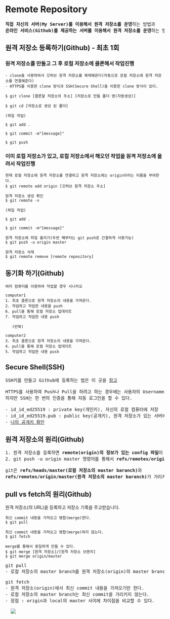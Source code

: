 # Remote Repository
<pre>
<b>직접 자신의 서버(My Server)를 이용해서 원격 저장소를 운영</b>하는 방법과
<b>온라인 서비스(Github)를 제공하는 서버를 이용해서 원격 저장소를 운영</b>하는 방법이 있다.
</pre>
## 원격 저장소 등록하기(Github) - 최초 1회
### 원격 저장소를 만들고 그 후 로컬 저장소에 클론해서 작업진행
```
- clone을 사용하여서 깃허브 원격 저장소를 복제해온다(자동으로 로컬 저장소에 원격 저장소를 연결해준다)
- HTTPS를 이용한 clone 방식과 SSH(Secure Shell)을 이용한 clone 방식이 있다.

$ git clone [클론할 저장소의 주소] [저장소로 만들 폴더 명(자동생성)]

$ git cd [저장소로 생성 된 폴더]

(파일 작업)

$ git add .

$ git commit -m"[message]"

$ git push
```
### 이미 로컬 저장소가 있고, 로컬 저장소에서 해오던 작업을 원격 저장소에 올려서 작업진행
```
현재 로컬 저장소에 원격 저장소를 연결하고 원격 저장소에는 origin이라는 이름을 부여한다.
$ git remote add origin [깃허브 원격 저장소 주소]

원격 저장소 생성 확인
$ git remote -v

(파일 작업)

$ git add .

$ git commit -m"[message]"

원격 저장소에 파일 올리기(두번 째부터는 git push로 간결하게 사용가능)
$ git push -u origin master

원격 저장소 삭제
$ git remote remove [remote repository]
```
## 동기화 하기(Github)
```
여러 컴퓨터를 이용하여 작업할 경우 시나리오

computer1
1. 최초 클론으로 원격 저장소의 내용을 가져온다.
2. 작업하고 작업한 내용을 push
6. pull을 통해 로컬 저장소 업데이트
7. 작업하고 작업한 내용 push
   
   (반복)

computer2
3. 최초 클론으로 원격 저장소의 내용을 가져온다.
4. pull을 통해 로컬 저장소 업데이트
5. 작업하고 작업한 내용 push 
```
## Secure Shell(SSH)
<pre>
SSH키를 만들고 Github에 등록하는 법은 이 곳을 <a href="https://www.lainyzine.com/ko/article/creating-ssh-key-for-github/">참고</a>

HTTPS를 사용하여 Push나 Pull을 하려고 하는 경우에는 사용자의 Username과 Password를 물어본다.
하지만 SSH는 한 번의 인증을 통해 자동 로그인을 할 수 있다.

- id_id_ed25519 : private key(개인키), 자신의 로컬 컴퓨터에 저장
- id_id_ed25519.pub : public key(공개키), 원격 저장소가 있는 서버에 저장
- <a href = "https://github.com/RyuKyeongWoo.keys">나의 공개키 확인</a>
</pre>
## 원격 저장소의 원리(Github)
<pre>
1. 원격 저장소를 등록하면 <b>remote(origin)의 정보가 있는 config 파일</b>이 .git폴더에 만들어진다.
2. git push -u origin master 명령어를 통해서 <b>refs/remotes/origin/master</b>가 생성된다.

git은 <b>refs/heads/master(로컬 저장소의 master baranch)</b>와 
<b>refs/remotes/origin/master(원격 저장소의 master baranch)</b>가 가리키는 커밋을 비교하여 차이를 안다.
</pre>
## pull vs fetch의 원리(Github)
원격 저장소(의 URL)을 등록하고 저장소 기록을 주고받습니다.
```
최신 commit 내용을 가져오고 병합(merge)한다.
$ git pull 
```
```
최신 commit 내용을 가져오고 병합(merge)하지 않는다.
$ git fetch

merge를 통해서 동일하게 만들 수 있다.
$ git merge [원격 저장소]/[원격 저장소 브랜치]
$ git merge origin/master
```
<pre>
git pull 
- 로컬 저장소의 master branch를 원격 저장소(origin)의 master branch와 같은 최신 commit을 가리키게 한다.

git fetch
- 원격 저장소(origin)에서 최신 commit 내용을 가져오기만 한다.
- 로컬 저장소의 master branch는 최신 commit을 가리키지 않는다.
- 장점 : origin과 local의 master 사이에 차이점을 비교할 수 있다.

  <img src="https://github.com/RyuKyeongWoo/TIL/blob/main/Git/img/fetch.PNG"/>
</pre>
